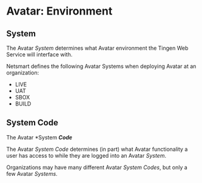 # Avatar: Environment

## System

The Avatar *System* determines what Avatar environment the Tingen Web Service will interface with.

Netsmart defines the following Avatar Systems when deploying Avatar at an organization:

* LIVE
* UAT
* SBOX
* BUILD

## System Code

The Avatar *System ***Code***

The Avatar *System Code* determines (in part) what Avatar functionality a user has access to while they are logged into an Avatar *System*.

Organizations may have many different Avatar *System Codes*, but only a few Avatar *Systems*.
